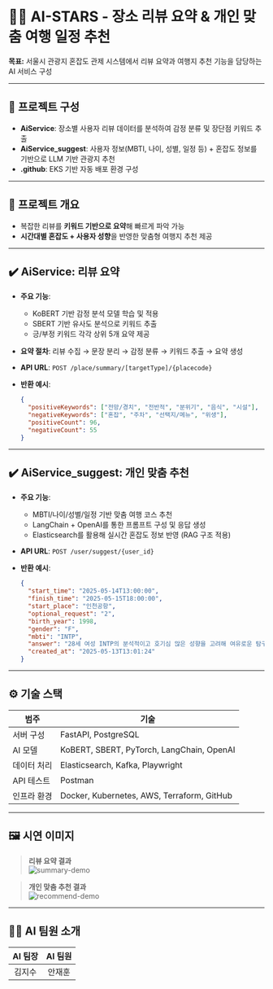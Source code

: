 # 🧑‍💻 AI-STARS - 장소 리뷰 요약 & 개인 맞춤 여행 일정 추천

**목표:** 서울시 관광지 혼잡도 관제 시스템에서 리뷰 요약과 여행지 추천 기능을 담당하는 AI 서비스 구성

---

## 🧩 프로젝트 구성

- **AiService**: 장소별 사용자 리뷰 데이터를 분석하여 감정 분류 및 장단점 키워드 추출
- **AiService_suggest**: 사용자 정보(MBTI, 나이, 성별, 일정 등) + 혼잡도 정보를 기반으로 LLM 기반 관광지 추천
- **.github**: EKS 기반 자동 배포 환경 구성

---

## 📌 프로젝트 개요

- 복잡한 리뷰를 **키워드 기반으로 요약**해 빠르게 파악 가능
- **시간대별 혼잡도 + 사용자 성향**을 반영한 맞춤형 여행지 추천 제공

---

## ✔️ AiService: 리뷰 요약

- **주요 기능**:
  - KoBERT 기반 감정 분석 모델 학습 및 적용
  - SBERT 기반 유사도 분석으로 키워드 추출
  - 긍/부정 키워드 각각 상위 5개 요약 제공

- **요약 절차**:
  리뷰 수집 → 문장 분리 → 감정 분류 → 키워드 추출 → 요약 생성

- **API URL**: `POST /place/summary/[targetType]/{placecode}`

- **반환 예시**:
  ```json
  {
    "positiveKeywords": ["전망/경치", "전반적", "분위기", "음식", "시설"],
    "negativeKeywords": ["혼잡", "주차", "선택지/메뉴", "위생"],
    "positiveCount": 96,
    "negativeCount": 55
  }
  ```

---

## ✔️ AiService_suggest: 개인 맞춤 추천

- **주요 기능**:
  - MBTI/나이/성별/일정 기반 맞춤 여행 코스 추천
  - LangChain + OpenAI를 통한 프롬프트 구성 및 응답 생성
  - Elasticsearch를 활용해 실시간 혼잡도 정보 반영 (RAG 구조 적용)

- **API URL**: `POST /user/suggest/{user_id}`

- **반환 예시**:
  ```json
  {
    "start_time": "2025-05-14T13:00:00",
    "finish_time": "2025-05-15T18:00:00",
    "start_place": "인천공항",
    "optional_request": "2",
    "birth_year": 1998,
    "gender": "F",
    "mbti": "INTP",
    "answer": "28세 여성 INTP의 분석적이고 호기심 많은 성향을 고려해 여유로운 탐구와 깔끔한 동선으로 구성한 서울 예행 일정입니다.\n\n⏰ 일정표 (5/14 13:00 출발 ~ 5/15 18:00 도착)\n...중략...\n📌 Tip: INTP 성향에 맞춰 전시와 산책 위주로 여유 있게 배치했으며, 카페 브레이크로 리듬을 조절하세요.",
    "created_at": "2025-05-13T13:01:24"
  }
  ```

---

## ⚙️ 기술 스택

| 범주 | 기술 |
|------|------|
| 서버 구성 | FastAPI, PostgreSQL |
| AI 모델 | KoBERT, SBERT, PyTorch, LangChain, OpenAI |
| 데이터 처리 | Elasticsearch, Kafka, Playwright |
| API 테스트 | Postman |
| 인프라 환경 | Docker, Kubernetes, AWS, Terraform, GitHub |

---

## 🖼️ 시연 이미지

> **리뷰 요약 결과**  
![summary-demo](images/summary_result.png)

> **개인 맞춤 추천 결과**  
![recommend-demo](images/recommend_result.png)

---

## 🙋‍♂️ AI 팀원 소개

| AI 팀장 | AI 팀원 |
|:--------:|:--------:|
| 김지수 | 안재훈 |
